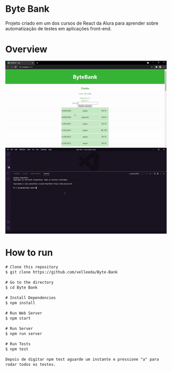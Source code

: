 # Byte Bank

Projeto criado em um dos cursos de React da Alura para aprender sobre automatização de testes em aplicações front-end.

# Overview

![](./public/gifs/default.gif)
![](./public/gifs/test.gif)

# How to run

```
# Clone this repository
$ git clone https://github.com/velleeda/Byte-Bank

# Go to the directory
$ cd Byte Bank

# Install Dependencies
$ npm install

# Run Web Server
$ npm start

# Run Server
$ npm run server

# Run Tests
$ npm test

Depois de digitar npm test aguarde um instante e pressione "a" para rodar todos os testes.

```
